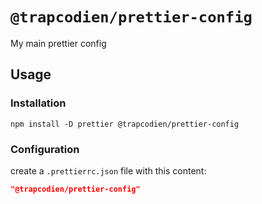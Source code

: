# `@trapcodien/prettier-config`

My main prettier config

## Usage

### Installation

```shell
npm install -D prettier @trapcodien/prettier-config
```

### Configuration

create a `.prettierrc.json` file with this content:

```json
"@trapcodien/prettier-config"
```
